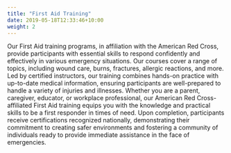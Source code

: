 ```yaml
---
title: "First Aid Training"
date: 2019-05-18T12:33:46+10:00
weight: 2
---
```


Our First Aid training programs, in affiliation with the American Red Cross, provide participants with essential skills to respond confidently and effectively in various emergency situations. Our courses cover a range of topics, including wound care, burns, fractures, allergic reactions, and more. Led by certified instructors, our training combines hands-on practice with up-to-date medical information, ensuring participants are well-prepared to handle a variety of injuries and illnesses. Whether you are a parent, caregiver, educator, or workplace professional, our American Red Cross-affiliated First Aid training equips you with the knowledge and practical skills to be a first responder in times of need. Upon completion, participants receive certifications recognized nationally, demonstrating their commitment to creating safer environments and fostering a community of individuals ready to provide immediate assistance in the face of emergencies.
